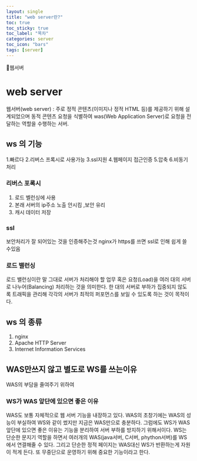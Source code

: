 ```yaml
---
layout: single
title: "web server란?"
toc: true
toc_sticky: true
toc_label: "목차"
categories: server
toc_icon: "bars"
tags: [server]
---
```


📘웹서버 

# web server
웹서버(web server) : 주로 정적 콘텐츠(이미지나 정적 HTML 등)를 제공하기 위해 설계되었으며 
동적 콘텐츠 요청을 식별하여 was(Web Application Server)로 요청을 전달하는 역할을 수행하는 서버.

## ws 의 기능
1.빠르다
2.리버스 프록시로 사용가능
3.ssl지원
4.웹페이지 접근인증
5.압축
6.비동기처리

### 리버스 포록시
1. 로드 벨런싱에 사용
2. 본래 서버의 ip주소 노출 안시킴 ,보안 유리
3. 캐시 데이터 저장

### ssl
보안처리가 잘 되어있는 것을 인증해주는것 
nginx가 https를 쓰면 ssl로 인해 쉽게 쓸수있음

### 로드 밸런싱
로드 밸런싱이란 말 그대로 서버가 처리해야 할 업무 혹은 요청(Load)을 여러 대의 서버로 나누어(Balancing) 처리하는 것을 의미한다. 
한 대의 서버로 부하가 집중되지 않도록 트래픽을 관리해 각각의 서버가 최적의 퍼포먼스를 보일 수 있도록 하는 것이 목적이다.

## ws 의 종류
1. nginx
2. Apache HTTP Server
3. Internet Information Services

## WAS만쓰지 않고 별도로 WS를 쓰는이유
WAS의 부담을 줄여주기 위하여

### WS가 WAS 앞단에 있으면 좋은 이유
WAS도 보통 자체적으로 웹 서버 기능을 내장하고 있다. WAS의 초창기에는 WAS의 성능이 부실하여 WS와 같이 썼지만 지금은 WAS만으로 충분하다.
그럼에도 WS가 WAS 앞단에 있으면 좋은 이유는 기능을 분리하여 서버 부하를 방지하기 위해서이다.
WS는 단순한 문지기 역할을 하면서 여러개의 WAS(java서버, C서버, phython서버)를 WS에서 연결해줄 수 있다.
그리고 단순한 정적 페이지는 WAS대신 WS가 반환하는게 자원이 적게 든다.
또 무중단으로 운영하기 위해 중요한 기능이라고 한다.

